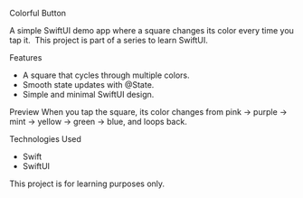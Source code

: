 Colorful Button

A simple SwiftUI demo app where a square changes its color every time you tap it. 
This project is part of a series to learn SwiftUI.

Features
* A square that cycles through multiple colors.
* Smooth state updates with @State.
* Simple and minimal SwiftUI design.

Preview
When you tap the square, its color changes from pink → purple → mint → yellow → green → blue, and loops back.

Technologies Used
* Swift
* SwiftUI

This project is for learning purposes only.
